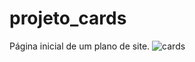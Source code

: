 # projeto_cards
Página inicial de um plano de site.
![cards](https://github.com/viannawp/projeto_cards/assets/88806375/a104aa28-a83f-42bc-bdc7-c1428b3ff723)
